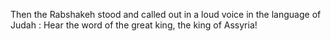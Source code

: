 Then the Rabshakeh stood and called out in a loud voice in the language of Judah : Hear the word of the great king, the king of Assyria!
